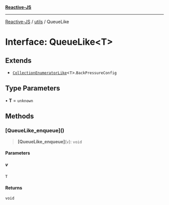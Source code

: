 [**Reactive-JS**](../../README.md)

***

[Reactive-JS](../../README.md) / [utils](../README.md) / QueueLike

# Interface: QueueLike\<T\>

## Extends

- [`CollectionEnumeratorLike`](CollectionEnumeratorLike.md)\<`T`\>.`BackPressureConfig`

## Type Parameters

• **T** = `unknown`

## Methods

### \[QueueLike\_enqueue\]()

> **\[QueueLike\_enqueue\]**(`v`): `void`

#### Parameters

##### v

`T`

#### Returns

`void`
